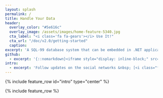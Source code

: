 ```yaml
---
layout: splash
permalink: /
title: Handle Your Data
header:
  overlay_color: "#5e616c"
  overlay_image: /assets/images/home-feature-5340.jpg
  cta_label: "<i class='fa fa-gears'></i> Use It!"
  cta_url: "/doc/v2.0/getting-started"
  caption:
excerpt: 'A SQL-99 database system that can be embedded in .NET applications and ported anywhere. Ideal for mobile applications or embedded systems.<br /> <small><a href="https://github.com/deveel/deveeldb/releases/latest">Latest release v2.0.10</a></small><br /><br /> {::nomarkdown}<iframe style="display: inline-block;" src="https://ghbtns.com/github-btn.html?user=deveel&repo=deveeldb&type=star&count=true&size=large" frameborder="0" scrolling="0" width="160px" height="30px"></iframe> <iframe style="display: inline-block;" src="https://ghbtns.com/github-btn.html?user=deveel&repo=deveeldb&type=fork&count=true&size=large" frameborder="0" scrolling="0" width="158px" height="30px"></iframe>{:/nomarkdown}'
github:
  - excerpt: '{::nomarkdown}<iframe style="display: inline-block;" src="https://ghbtns.com/github-btn.html?user=deveel&repo=deveeldb&type=star&count=true&size=large" frameborder="0" scrolling="0" width="160px" height="30px"></iframe> <iframe style="display: inline-block;" src="https://ghbtns.com/github-btn.html?user=deveel&repo=deveeldb&type=fork&count=true&size=large" frameborder="0" scrolling="0" width="158px" height="30px"></iframe>{:/nomarkdown}'
intro:
  - excerpt: 'Follow updates on the social networks &nbsp; [<i class="fa fa-twitter"></i> @deveeldb](https://twitter.com/deveeldb){: .btn .btn--twitter} [<i class="fa fa-facebook"></i> @deveeldb](https://facebook.com/deveeldb){: .btn .btn--facebook}'
---
```


{% include feature_row id="intro" type="center" %}

{% include feature_row %}